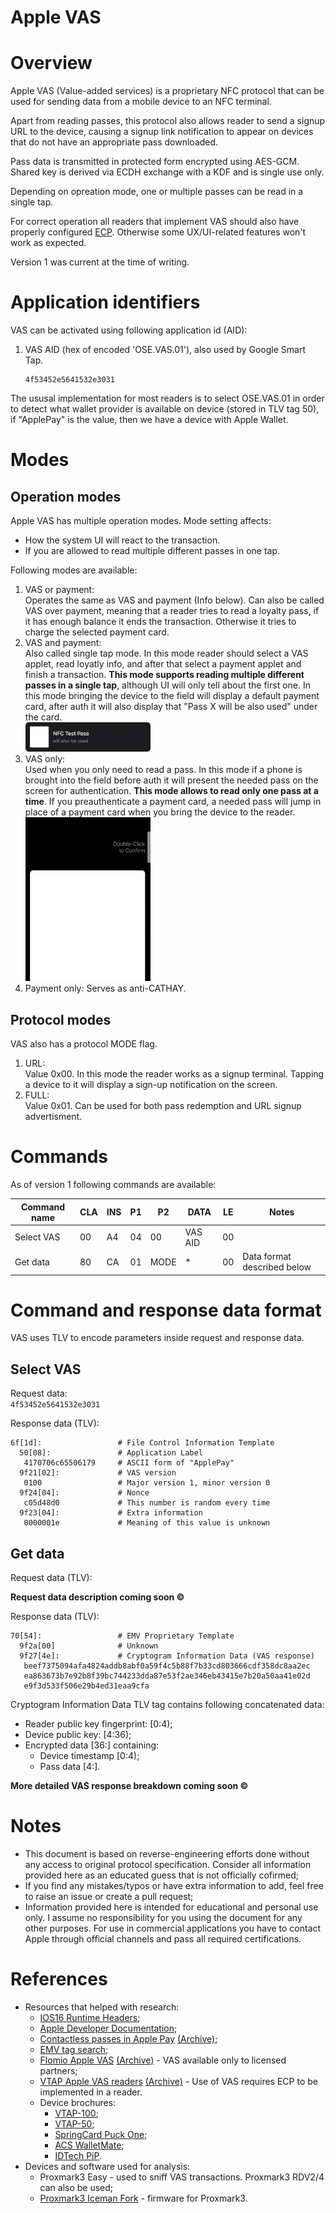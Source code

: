 # Apple VAS


# Overview

Apple VAS (Value-added services) is a proprietary NFC protocol that can be used for sending data from a mobile device to an NFC terminal.

Apart from reading passes, this protocol also allows reader to send a signup URL to the device, causing a signup link notification to appear on devices that do not have an appropriate pass downloaded.

Pass data is transmitted in protected form encrypted using AES-GCM. Shared key is derived via ECDH exchange with a KDF and is single use only.

Depending on opreation mode, one or multiple passes can be read in a single tap.  

For correct operation all readers that implement VAS should also have properly configured [ECP](https://github.com/kormax/apple-enhanced-contactless-polling). Otherwise some UX/UI-related features won't work as expected.

Version 1 was current at the time of writing.


# Application identifiers


VAS can be activated using following application id (AID):

1. VAS AID (hex of encoded 'OSE.VAS.01'), also used by Google Smart Tap.  
    ```
    4f53452e5641532e3031
    ```

The ususal implementation for most readers is to select OSE.VAS.01 in order to detect what wallet provider is available on device (stored in TLV tag 50), if "ApplePay" is the value, then we have a device with Apple Wallet.


# Modes

## Operation modes

Apple VAS has multiple operation modes. Mode setting affects:
* How the system UI will react to the transaction.
* If you are allowed to read multiple different passes in one tap.
  
Following modes are available:
1. VAS or payment:  
   Operates the same as VAS and payment (Info below). Can also be called VAS over payment, meaning that a reader tries to read a loyalty pass, if it has enough balance it ends the transaction.  Otherwise it tries to charge the selected payment card.
2. VAS and payment:  
   Also called single tap mode. In this mode reader should select a VAS applet, read loyatly info, and after that select a payment applet and finish a transaction. **This mode supports reading multiple different passes in a single tap**, although UI will only tell about the first one. In this mode bringing the device to the field will display a default payment card, after auth it will also display that "Pass X will be also used" under the card.  
   <img src="./assets/VAS.MODE.VASANDPAY.webp" alt="![VAS and payment]" width=200px>
3. VAS only:  
   Used when you only need to read a pass. In this mode if a phone is brought into the field before auth it will present the needed pass on the screen for authentication. **This mode allows to read only one pass at a time**. If you preauthenticate a payment card, a needed pass will jump in place of a payment card when you bring the device to the reader.  
   <img src="./assets/VAS.MODE.VASONLY.BEFORE.AUTH.webp" alt="![VAS and payment]" width=200px>
4. Payment only:
   Serves as anti-CATHAY.

## Protocol modes

VAS also has a protocol MODE flag.

1. URL:  
   Value 0x00. In this mode the reader works as a signup terminal. Tapping a device to it will display a sign-up notification on the screen.
2. FULL:  
   Value 0x01. Can be used for both pass redemption and URL signup advertisment.

# Commands

As of version 1 following commands are available:

| Command name | CLA | INS | P1  | P2   | DATA    | LE  | Notes                       |
| ------------ | --- | --- | --- | ---- | ------- | --- | --------------------------- |
| Select VAS   | 00  | A4  | 04  | 00   | VAS AID | 00  |                             |
| Get data     | 80  | CA  | 01  | MODE | *       | 00  | Data format described below |


# Command and response data format

VAS uses TLV to encode parameters inside request and response data.

## Select VAS

Request data:  
`4f53452e5641532e3031`

Response data (TLV):  
```
6f[1d]:                 # File Control Information Template
  50[08]:               # Application Label   
   4170706c65506179     # ASCII form of "ApplePay"
  9f21[02]:             # VAS version
   0100                 # Major version 1, minor version 0
  9f24[04]:             # Nonce
   c05d48d0             # This number is random every time
  9f23[04]:             # Extra information
   0000001e             # Meaning of this value is unknown
```

## Get data

Request data (TLV):

**Request data description coming soon ©**

Response data (TLV):
```
70[54]:                 # EMV Proprietary Template
  9f2a[00]              # Unknown
  9f27[4e]:             # Cryptogram Information Data (VAS response)
   beef7375094afa4824addb8abf0a59f4c5b88f7b33cd803666cdf358dc8aa2ec  
   ea863673b7e92b8f39bc744233dda87e53f2ae346eb43415e7b20a50aa41e02d  
   e9f3d533f506e29b4ed31eaa9cfa
```

Cryptogram Information Data TLV tag contains following concatenated data:
   - Reader public key fingerprint: [0:4);
   - Device public key: [4:36);
   - Encrypted data [36:] containing:
     * Device timestamp [0:4);
     * Pass data [4:].

**More detailed VAS response breakdown coming soon ©**

# Notes

- This document is based on reverse-engineering efforts done without any access to original protocol specification. Consider all information provided here as an educated guess that is not officially cofirmed;
- If you find any mistakes/typos or have extra information to add, feel free to raise an issue or create a pull request;
- Information provided here is intended for educational and personal use only. I assume no responsibility for you using the document for any other purposes. For use in commercial applications you have to contact Apple through official channels and pass all required certifications.


# References

* Resources that helped with research:
  - [IOS16 Runtime Headers](https://developer.limneos.net/?ios=16.3);
  - [Apple Developer Documentation](https://developer.apple.com/documentation/);
  - [Contactless passes in Apple Pay](https://support.apple.com/en-gb/guide/security/secbd55491ad/web) [(Archive)](https://web.archive.org/web/20230126091244/https://support.apple.com/en-gb/guide/security/secbd55491ad/web);
  - [EMV tag search](https://emvlab.org/emvtags/);
  - [Flomio Apple VAS](https://flomio.com/forums/topic/apple-vas/) [(Archive)](https://web.archive.org/web/20230601012002/https://flomio.com/forums/topic/apple-vas/) - VAS available only to licensed partners;
  - [VTAP Apple VAS readers](https://www.vtapnfc.com/apple-vas-readers/) [(Archive)](https://web.archive.org/web/20230401003220/https://www.vtapnfc.com/apple-vas-readers/) - Use of VAS requires ECP to be implemented in a reader.
  - Device brochures:  
    - [VTAP-100](https://www.vtapnfc.com/downloads/100/VTAP100-OEM_Datasheet.pdf);
    - [VTAP-50](https://www.vtapnfc.com/downloads/50/VTAP50-OEM_Datasheet.pdf);
    - [SpringCard Puck One](https://files.springcard.com/pub/[pfl22016-aa]_puck_one_product_leaflet_EN.pdf);
    - [ACS WalletMate](https://www.acs.com.hk/en/products/548/walletmate-mobile-wallet-nfc-reader-apple-vas-google-smart-tap-certified/);
    - [IDTech PiP](https://idtechproducts.com/datasheets/PiP%20datasheet_v02.22.pdf).
* Devices and software used for analysis:
  - Proxmark3 Easy - used to sniff VAS transactions. Proxmark3 RDV2/4 can also be used;
  - [Proxmark3 Iceman Fork](https://github.com/RfidResearchGroup/proxmark3) - firmware for Proxmark3.